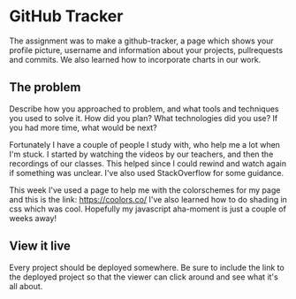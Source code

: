 # GitHub Tracker

The assignment was to make a github-tracker, a page which shows your profile picture, username and information about your projects, pullrequests and commits. We also learned how to incorporate charts in our work. 

## The problem

Describe how you approached to problem, and what tools and techniques you used to solve it. How did you plan? What technologies did you use? If you had more time, what would be next?

Fortunately I have a couple of people I study with, who help me a lot when I'm stuck. I started by watching the videos by our teachers, and then the recordings of our classes. This helped since I could rewind and watch again if something was unclear. I've also used StackOverflow for some guidance. 

This week I've used a page to help me with the colorschemes for my page and this is the link: https://coolors.co/
I've also learned how to do shading in css which was cool. Hopefully my javascript aha-moment is just a couple of weeks away!


## View it live

Every project should be deployed somewhere. Be sure to include the link to the deployed project so that the viewer can click around and see what it's all about.
